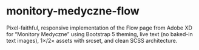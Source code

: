 # monitory-medyczne-flow
Pixel-faithful, responsive implementation of the Flow page from Adobe XD for “Monitory Medyczne” using Bootstrap 5 theming, live text (no baked-in text images), 1×/2× assets with srcset, and clean SCSS architecture.
